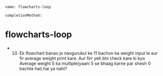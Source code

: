```ngMeta
name: flowcharts-loop

completionMethoh:
```
# flowcharts-loop

- 10) Ek flowchart banao jo navgurukul ke 11 bachon ka weight input le aur fir average weight print kare. Aur firr yeh bhi check kare ki kya Average weight 5 ka multiple(yaani 5 se bhaag karne par shesh 0 bachta hai) hai ya nahi?



